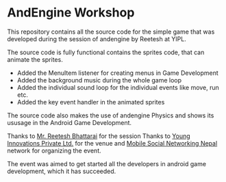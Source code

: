 <h1>AndEngine Workshop</h1>

This repository contains all the source code for the simple game that was developed during the session of andengine by Reetesh at YIPL.

The source code is fully functional contains the sprites code, that can animate the sprites. 
- Added the MenuItem listener for creating menus in Game Development
- Added the background music during the whole game loop
- Added the individual sound loop for the individual events like move, run etc. 
- Added the key event handler in the animated sprites

The source code also makes the use of andengine Physics and shows its ususage in the Android Game Development.

Thanks to <a href="http://www.reetesh.com.np">Mr. Reetesh Bhattarai</a> for the session
Thanks to <a href="http://www.yipl.com.np">Young Innovations Private Ltd.</a> for the venue and <a href="http://www.mobilenepal.net">Mobile Social Networking Nepal</a> network for organizing the event.

The event was aimed to get started all the developers in android game development, which it has succeeded.
